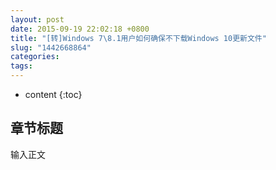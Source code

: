 ```yaml
---
layout: post
date: 2015-09-19 22:02:18 +0800
title: "[转]Windows 7\8.1用户如何确保不下载Windows 10更新文件"
slug: "1442668864"
categories: 
tags: 
---
```

* content
{:toc}

## 章节标题
输入正文

